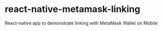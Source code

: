 # react-native-metamask-linking
React-native app to demonstrate linking with MetaMask Wallet on Mobile
